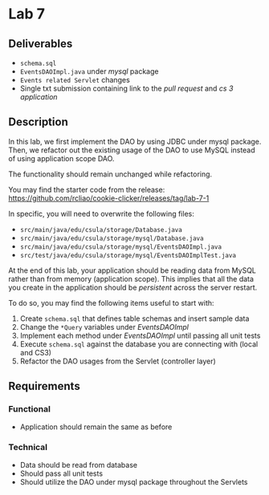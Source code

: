 # Lab 7

## Deliverables

* `schema.sql`
* `EventsDAOImpl.java` under _mysql_ package
* `Events related Servlet` changes
* Single txt submission containing link to the *pull request* and *cs 3 application*

## Description

In this lab, we first implement the DAO by using JDBC under mysql package. Then,
we refactor out the existing usage of the DAO to use MySQL instead of using
application scope DAO.

The functionality should remain unchanged while refactoring.

You may find the starter code from the release: https://github.com/rcliao/cookie-clicker/releases/tag/lab-7-1

In specific, you will need to overwrite the following files:

* `src/main/java/edu/csula/storage/Database.java`
* `src/main/java/edu/csula/storage/mysql/Database.java`
* `src/main/java/edu/csula/storage/mysql/EventsDAOImpl.java`
* `src/test/java/edu/csula/storage/mysql/EventsDAOImplTest.java`

At the end of this lab, your application should be reading data from MySQL rather
than from memory (application scope). This implies that all the data you create
in the application should be _persistent_ across the server restart.

To do so, you may find the following items useful to start with:

1. Create `schema.sql` that defines table schemas and insert sample data
2. Change the `*Query` variables under _EventsDAOImpl_
3. Implement each method under _EventsDAOImpl_ until passing all unit tests
4. Execute `schema.sql` against the database you are connecting with (local and CS3)
5. Refactor the DAO usages from the Servlet (controller layer)

## Requirements

### Functional

* Application should remain the same as before

### Technical

* Data should be read from database
* Should pass all unit tests
* Should utilize the DAO under mysql package throughout the Servlets
